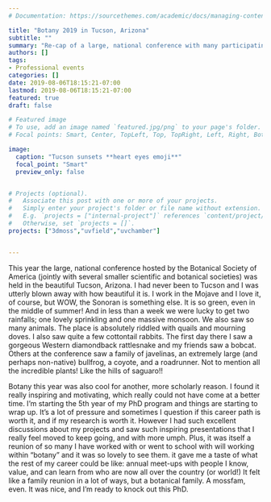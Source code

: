 ```yaml
---
# Documentation: https://sourcethemes.com/academic/docs/managing-content/

title: "Botany 2019 in Tucson, Arizona"
subtitle: ""
summary: "Re-cap of a large, national conference with many participating professional societies."
authors: []
tags: 
- Professional events
categories: []
date: 2019-08-06T18:15:21-07:00
lastmod: 2019-08-06T18:15:21-07:00
featured: true
draft: false

# Featured image
# To use, add an image named `featured.jpg/png` to your page's folder.
# Focal points: Smart, Center, TopLeft, Top, TopRight, Left, Right, BottomLeft, Bottom, BottomRight.

image: 
  caption: "Tucson sunsets **heart eyes emoji**"
  focal_point: "Smart"
  preview_only: false


# Projects (optional).
#   Associate this post with one or more of your projects.
#   Simply enter your project's folder or file name without extension.
#   E.g. `projects = ["internal-project"]` references `content/project/deep-learning/index.md`.
#   Otherwise, set `projects = []`.
projects: ["3dmoss","uvfield","uvchamber"]


---
```


This year the large, national conference hosted by the Botanical Society of America (jointly with several smaller scientific and botanical societies) was held in the beautiful Tucson, Arizona. I had never been to Tucson and I was utterly blown away with how beautiful it is. I work in the Mojave and I love it, of course, but WOW, the Sonoran is something else. It is so green, even in the middle of summer! And in less than a week we were lucky to get two rainfalls; one lovely sprinkling and one massive monsoon. We also saw so many animals. The place is absolutely riddled with quails and mourning doves. I also saw quite a few cottontail rabbits. The first day there I saw a gorgeous Western diamondback rattlesnake and my friends saw a bobcat. Others at the conference saw a family of javelinas, an extremely large (and perhaps non-native) bullfrog, a coyote, and a roadrunner. Not to mention all the incredible plants! Like the hills of saguaro!!

Botany this year was also cool for another, more scholarly reason. I found it really inspiring and motivating, which really could not have come at a better time. I’m starting the 5th year of my PhD program and things are starting to wrap up. It’s a lot of pressure and sometimes I question if this career path is worth it, and if my research is worth it. However I had such excellent discussions about my projects and saw such inspiring presentations that I really feel moved to keep going, and with more umph. Plus, it was itself a reunion of so many I have worked with or went to school with will working within “botany” and it was so lovely to see them. it gave me a taste of what the rest of my career could be like: annual meet-ups with people I know, value, and can learn from who are now all over the country (or world!) It felt like a family reunion in a lot of ways, but a botanical family. A mossfam, even. It was nice, and I’m ready to knock out this PhD.



